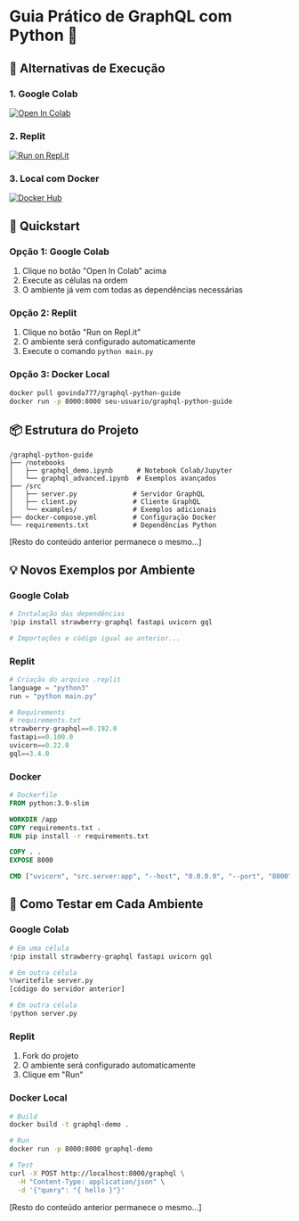 # Guia Prático de GraphQL com Python 🐍

## 🎯 Alternativas de Execução

### 1. Google Colab
[![Open In Colab](https://colab.research.google.com/assets/colab-badge.svg)](https://colab.research.google.com/github/seu-usuario/graphql-python-guide/blob/main/notebooks/graphql_demo.ipynb)

### 2. Replit
[![Run on Repl.it](https://replit.com/badge/github/seu-usuario/graphql-python-guide)](https://replit.com/github/govinda777/graphql-python-guide)

### 3. Local com Docker
[![Docker Hub](https://img.shields.io/badge/Docker-Hub-blue)](https://hub.docker.com/r/govinda777/graphql-python-guide)

## 🚀 Quickstart

### Opção 1: Google Colab
1. Clique no botão "Open In Colab" acima
2. Execute as células na ordem
3. O ambiente já vem com todas as dependências necessárias

### Opção 2: Replit
1. Clique no botão "Run on Repl.it"
2. O ambiente será configurado automaticamente
3. Execute o comando `python main.py`

### Opção 3: Docker Local
```bash
docker pull govinda777/graphql-python-guide
docker run -p 8000:8000 seu-usuario/graphql-python-guide
```

## 📦 Estrutura do Projeto

```
/graphql-python-guide
├── /notebooks
│   ├── graphql_demo.ipynb      # Notebook Colab/Jupyter
│   └── graphql_advanced.ipynb  # Exemplos avançados
├── /src
│   ├── server.py              # Servidor GraphQL
│   ├── client.py              # Cliente GraphQL
│   └── examples/              # Exemplos adicionais
├── docker-compose.yml         # Configuração Docker
└── requirements.txt           # Dependências Python
```

[Resto do conteúdo anterior permanece o mesmo...]

## 💡 Novos Exemplos por Ambiente

### Google Colab
```python
# Instalação das dependências
!pip install strawberry-graphql fastapi uvicorn gql

# Importações e código igual ao anterior...
```

### Replit
```python
# Criação do arquivo .replit
language = "python3"
run = "python main.py"

# Requirements
# requirements.txt
strawberry-graphql==0.192.0
fastapi==0.100.0
uvicorn==0.22.0
gql==3.4.0
```

### Docker
```dockerfile
# Dockerfile
FROM python:3.9-slim

WORKDIR /app
COPY requirements.txt .
RUN pip install -r requirements.txt

COPY . .
EXPOSE 8000

CMD ["uvicorn", "src.server:app", "--host", "0.0.0.0", "--port", "8000"]
```

## 🔄 Como Testar em Cada Ambiente

### Google Colab
```python
# Em uma célula
!pip install strawberry-graphql fastapi uvicorn gql

# Em outra célula
%%writefile server.py
[código do servidor anterior]

# Em outra célula
!python server.py
```

### Replit
1. Fork do projeto
2. O ambiente será configurado automaticamente
3. Clique em "Run"

### Docker Local
```bash
# Build
docker build -t graphql-demo .

# Run
docker run -p 8000:8000 graphql-demo

# Test
curl -X POST http://localhost:8000/graphql \
  -H "Content-Type: application/json" \
  -d '{"query": "{ hello }"}'
```

[Resto do conteúdo anterior permanece o mesmo...]
